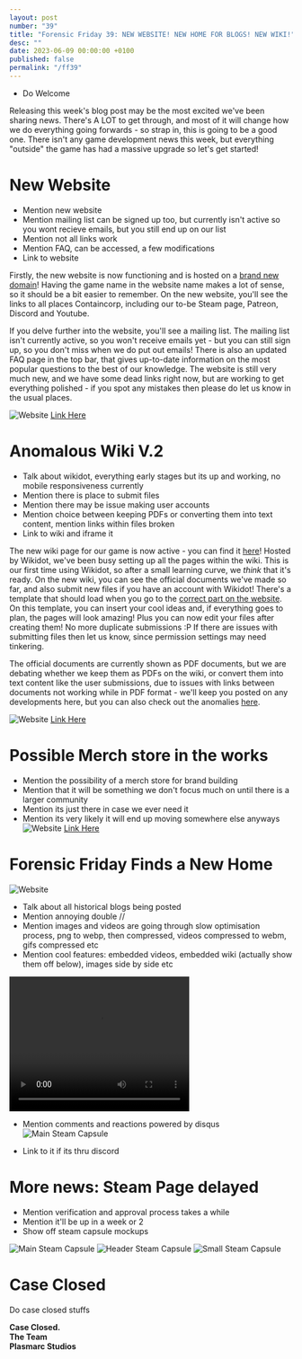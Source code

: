 ```yaml
---
layout: post
number: "39"
title: "Forensic Friday 39: NEW WEBSITE! NEW HOME FOR BLOGS! NEW WIKI!"
desc: ""
date: 2023-06-09 00:00:00 +0100
published: false 
permalink: "/ff39"
---
```


- Do Welcome

Releasing this week's blog post may be the most excited we've been sharing news. There's A LOT to get through, and most of it will change how we do everything going forwards - so strap in, this is going to be a good one. There isn't any game development news this week, but everything "outside" the game has had a massive upgrade so let's get started!

# New Website
- Mention new website
- Mention mailing list can be signed up too, but currently isn't active so you wont recieve emails, but you still end up on our list
- Mention not all links work
- Mention FAQ, can be accessed, a few modifications
- Link to website 

Firstly, the new website is now functioning and is hosted on a [brand new domain](https://containcorpgame.com/)! Having the game name in the website name makes a lot of sense, so it should be a bit easier to remember. On the new website, you'll see the links to all places Containcorp, including our to-be Steam page, Patreon, Discord and Youtube. 

If you delve further into the website, you'll see a mailing list. The mailing list isn't currently active, so you won't receive emails yet -  but you can still sign up, so you don't miss when we do put out emails! There is also an updated FAQ page in the top bar, that gives up-to-date information on the most popular questions to the best of our knowledge. The website is still very much new, and we have some dead links right now, but are working to get everything polished - if you spot any mistakes then please do let us know in the usual places.

![Website](./forensic-friday-media/ff39/web.png)
[Link Here](https://containcorpgame.com/)
# Anomalous Wiki V.2
- Talk about wikidot, everything early stages but its up and working, no mobile responsiveness currently
- Mention there is place to submit files
- Mention there may be issue making user accounts
- Mention choice between keeping PDFs or converting them into text content, mention links within files broken
- Link to wiki and iframe it

The new wiki page for our game is now active - you can find it [here](http://containcorp.wikidot.com/)! Hosted by Wikidot, we've been busy setting up all the pages within the wiki. This is our first time using Wikidot, so after a small learning curve, we _think_ that it's ready. On the new wiki, you can see the official documents we've made so far, and also submit new files if you have an account with Wikidot! There's a template that should load when you go to the [correct part on the website](http://containcorp.wikidot.com/create-submissions). On this template, you can insert your cool ideas and, if everything goes to plan, the pages will look amazing! Plus you can now edit your files after creating them! No more duplicate submissions :P If there are issues with submitting files then let us know, since permission settings may need tinkering.

The official documents are currently shown as PDF documents, but we are debating whether we keep them as PDFs on the wiki, or convert them into text content like the user submissions, due to issues with links between documents not working while in PDF format - we'll keep you posted on any developments here, but you can also check out the anomalies [here](http://containcorp.wikidot.com/group-1).

![Website](./forensic-friday-media/ff39/wiki.png)
[Link Here](http://containcorp.wikidot.com/)

# Possible Merch store in the works
- Mention the possibility of a merch store for brand building
- Mention that it will be something we don't focus much on until there is a larger community
- Mention its just there in case we ever need it
- Mention its very likely it will end up moving somewhere else anyways
![Website](./forensic-friday-media/ff39/store.png)
[Link Here](https://containcorp.teemill.com/)

# Forensic Friday Finds a New Home
![Website](./forensic-friday-media/ff39/blog.png)
- Talk about all historical blogs being posted
- Mention annoying double //
- Mention images and videos are going through slow optimisation process, png to webp, then compressed, videos compressed to webm, gifs compressed etc
- Mention cool features: embedded videos, embedded wiki (actually show them off below), images side by side etc

<video width="320" height="240" controls>
<source src="./forensic-friday-media/ff39/carryBug.mp4" type="video/mp4">
Your browser does not support the video tag.
</video>

- Mention comments and reactions powered by disqus
![Main Steam Capsule](./forensic-friday-media/ff39/comments.png)

- Link to it if its thru discord

# More news: Steam Page delayed
- Mention verification and approval process takes a while
- Mention it'll be up in a week or 2
- Show off steam capsule mockups

![Main Steam Capsule](./forensic-friday-media/ff39/mainCapsule.png)
![Header Steam Capsule](./forensic-friday-media/ff39/headerCapsule.png)
![Small Steam Capsule](./forensic-friday-media/ff39/smallCapsule.png)

# Case Closed

Do case closed stuffs


**Case Closed.**\
**The Team**\
**Plasmarc Studios**
